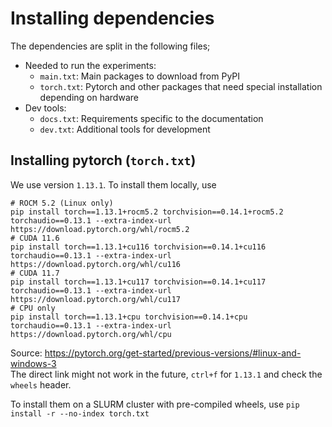 # Installing dependencies

The dependencies are split in the following files;
- Needed to run the experiments:
  - `main.txt`: Main packages to download from PyPI
  - `torch.txt`: Pytorch and other packages that need special installation depending on hardware
- Dev tools:
  - `docs.txt`: Requirements specific to the documentation
  - `dev.txt`: Additional tools for development

## Installing pytorch (`torch.txt`)

We use version `1.13.1`. To install them locally, use 

```
# ROCM 5.2 (Linux only)
pip install torch==1.13.1+rocm5.2 torchvision==0.14.1+rocm5.2 torchaudio==0.13.1 --extra-index-url https://download.pytorch.org/whl/rocm5.2
# CUDA 11.6
pip install torch==1.13.1+cu116 torchvision==0.14.1+cu116 torchaudio==0.13.1 --extra-index-url https://download.pytorch.org/whl/cu116
# CUDA 11.7
pip install torch==1.13.1+cu117 torchvision==0.14.1+cu117 torchaudio==0.13.1 --extra-index-url https://download.pytorch.org/whl/cu117
# CPU only
pip install torch==1.13.1+cpu torchvision==0.14.1+cpu torchaudio==0.13.1 --extra-index-url https://download.pytorch.org/whl/cpu
```

Source: https://pytorch.org/get-started/previous-versions/#linux-and-windows-3  
The direct link might not work in the future, `ctrl+f` for `1.13.1` 
and check the `wheels` header.

To install them on a SLURM cluster with pre-compiled wheels, use `pip install -r --no-index torch.txt`

